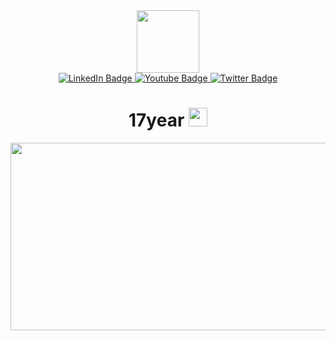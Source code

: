 
<div style="text-align: center;">
  <div id="header">
    <img src="https://media.giphy.com/media/NbFbJWxIqbUg1W3L2J/giphy.gif" width="100" />
  </div>
  <div id="badges">
    <a href="">
      <img src="https://img.shields.io/badge/Instagram-E4405F?style=for-the-badge&logo=instagram&logoColor=white" alt="LinkedIn Badge" />
    </a>
    <a href="">
      <img src="https://img.shields.io/badge/YouTube-red?style=for-the-badge&logo=youtube&logoColor=white" alt="Youtube Badge" />
    </a>
    <a href="">
      <img src="https://img.shields.io/badge/Twitter-blue?style=for-the-badge&logo=twitter&logoColor=white" alt="Twitter Badge" />
    </a>
  </div>
  <h1>
    <div>
      17year
      <img src="https://media.giphy.com/media/hvRJCLFzcasrR4ia7z/giphy.gif" width="30" />
    </div>
  </h1>
  <div>
    <img src="https://media.giphy.com/media/dWesBcTLavkZuG35MI/giphy.gif" width="600" height="300" />
  </div>
</div>
